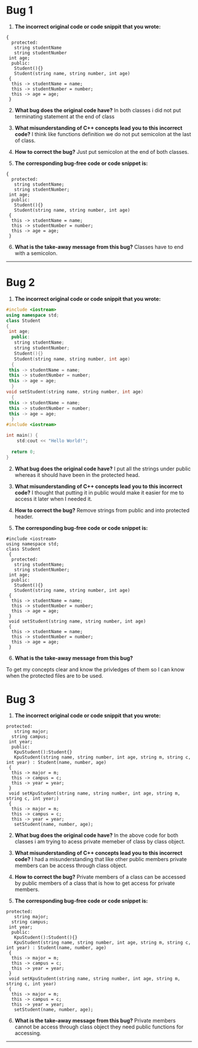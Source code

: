 # Bug 1

1. **The incorrect original code or code snippit that you wrote:**

```
{
  protected:
   string studentName
   string studentNumber
 int age;
  public:
   Student(){}
   Student(string name, string number, int age)
 {
  this -> studentName = name;
  this -> studentNumber = number;
  this -> age = age;
 }

```

2. **What bug does the original code have?**
In both classes i did not put terminating statement at the end of class
  

3. **What misunderstanding of C++ concepts lead you to this incorrect code?**
I think like functions definition we do not put semicolon at the last of class.


4. **How to correct the bug?**
Just put semicolon at the end of both classes.
5. **The corresponding bug-free code or code snippet is:**

```
{
  protected:
   string studentName;
   string studentNumber;
 int age;
  public:
   Student(){}
   Student(string name, string number, int age)
 {
  this -> studentName = name;
  this -> studentNumber = number;
  this -> age = age;
 }

```

6. **What is the take-away message from this bug?**
Classes have to end with a semicolon.
---
# Bug 2

1. **The incorrect original code or code snippit that you wrote:**

``` cpp
#include <iostream>
using namespace std;
class Student
{
 int age;
  public:
   string studentName;
   string studentNumber;
   Student(){}
   Student(string name, string number, int age)
  {
 this -> studentName = name;
 this -> studentNumber = number;
 this -> age = age;
  }
void setStudent(string name, string number, int age)
  {
 this -> studentName = name;
 this -> studentNumber = number;
 this -> age = age;
  }
#include <iostream>

int main() {
    std:cout << "Hello World!";
  
  return 0;
}

```

2. **What bug does the original code have?**
I put all the strings under public whereas it should have been in the protected head.
  

3. **What misunderstanding of C++ concepts lead you to this incorrect code?**
I thought that putting it in public would make it easier for me to access it later when I needed it.
4. **How to correct the bug?**
Remove strings from public and into protected header.
5. **The corresponding bug-free code or code snippet is:**

```
#include <iostream>
using namespace std;
class Student
 {
  protected:
   string studentName;
   string studentNumber;
 int age;
  public:
   Student(){}
   Student(string name, string number, int age)
 {
  this -> studentName = name;
  this -> studentNumber = number;
  this -> age = age;
 }
 void setStudent(string name, string number, int age)
 {
  this -> studentName = name;
  this -> studentNumber = number;
  this -> age = age;
 }

```

6. **What is the take-away message from this bug?**

 To get my concepts clear and know the privledges of them so I can know when the protected files are to be used.

# Bug 3

1. **The incorrect original code or code snippit that you wrote:**

```
protected:
   string major;
  string campus;
 int year;
  public:
   KpuStudent():Student{}
   KpuStudent(string name, string number, int age, string m, string c,
int year) : Student(name, number, age)
 {
  this -> major = m;
  this -> campus = c;
  this -> year = year;
 }
 void setKpuStudent(string name, string number, int age, string m,
string c, int year;)
 {
  this -> major = m;
  this -> campus = c;
  this -> year = year;
   setStudent(name, number, age);
```

2. **What bug does the original code have?**
In the above code for both classes i am trying to acess private memeber of class by class object.
  

3. **What misunderstanding of C++ concepts lead you to this incorrect code?**
I had a misunderstanding that like other public members private members can be access through class object.
4. **How to correct the bug?**
Private members of a class can be accessed by public members of a class that is how to get access for private members.

5. **The corresponding bug-free code or code snippet is:**

```
protected:
   string major;
  string campus;
 int year;
  public:
   KpuStudent():Student(){}
   KpuStudent(string name, string number, int age, string m, string c,
int year) : Student(name, number, age)
 {
  this -> major = m;
  this -> campus = c;
  this -> year = year;
 }
 void setKpuStudent(string name, string number, int age, string m,
string c, int year)
 {
  this -> major = m;
  this -> campus = c;
  this -> year = year;
   setStudent(name, number, age);

```

6. **What is the take-away message from this bug?**
Private members cannot be access through class object they need public functions for accessing.
---

